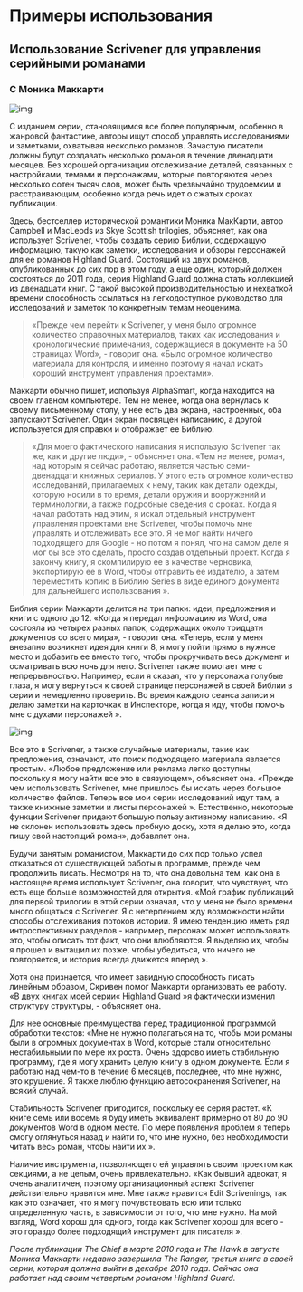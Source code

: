 # Примеры использования

## Использование Scrivener для управления серийными романами

### С Моника Маккарти

![img](http://www.literatureandlatte.com/gfx/cs-monica_photo.jpg)

С изданием серии, становящимся все более популярным, особенно в жанровой фантастике, авторы ищут способ управлять исследованиями и заметками, охватывая несколько романов. Зачастую писатели должны будут создавать несколько романов в течение двенадцати месяцев. Без хорошей организации отслеживание деталей, связанных с настройками, темами и персонажами, которые повторяются через несколько сотен тысяч слов, может быть чрезвычайно трудоемким и расстраивающим, особенно когда речь идет о сжатых сроках публикации.

Здесь, бестселлер исторической романтики Моника МакКарти, автор Campbell и MacLeods из Skye Scottish trilogies, объясняет, как она использует Scrivener, чтобы создать серию Библии, содержащую информацию, такую как заметки, исследования и обзоры персонажей для ее романов Highland Guard. Состоящий из двух романов, опубликованных до сих пор в этом году, а еще один, который должен состояться до 2011 года, серия Highland Guard должна стать коллекцией из двенадцати книг. С такой высокой производительностью и нехваткой времени способность ссылаться на легкодоступное руководство для исследований и заметок по конкретным темам неоценима.

> «Прежде чем перейти к Scrivener, у меня было огромное количество справочных материалов, таких как исследования и хронологические примечания, содержащиеся в документе на 50 страницах Word», - говорит она. «Было огромное количество материала для контроля, и именно поэтому я начал искать хороший инструмент управления проектами».

Маккарти обычно пишет, используя AlphaSmart, когда находится на своем главном компьютере. Тем не менее, когда она вернулась к своему письменному столу, у нее есть два экрана, настроенных, оба запускают Scrivener. Один экран посвящен написанию, а другой используется для справки и отображает ее Библию.

> «Для моего фактического написания я использую Scrivener так же, как и другие люди», - объясняет она. «Тем не менее, роман, над которым я сейчас работаю, является частью семи-двенадцати книжных сериалов. У этого есть огромное количество исследований, прилагаемых к нему, таких как детали одежды, которую носили в то время, детали оружия и вооружений и терминологии, а также подробные сведения о сроках. Когда я начал работать над этим, я искал отдельный инструмент управления проектами вне Scrivener, чтобы помочь мне управлять и отслеживать все это. Я не мог найти ничего подходящего для Google - но потом я понял, что на самом деле я мог бы все это сделать, просто создав отдельный проект. Когда я закончу книгу, я скомпилирую ее в качестве черновика, экспортирую ее в Word, чтобы отправить ее издателю, а затем переместить копию в Библию Series в виде единого документа для дальнейшего использования ».

Библия серии Маккарти делится на три папки: идеи, предложения и книги с одного до 12. «Когда я передал информацию из Word, она состояла из четырех разных папок, содержащих около тридцати документов со всего мира», - говорит она. «Теперь, если у меня внезапно возникнет идея для книги 8, я могу пойти прямо в нужное место и добавить ее вместо того, чтобы прокручивать весь документ и осматривать всю ночь для него. Scrivener также помогает мне с непрерывностью. Например, если я сказал, что у персонажа голубые глаза, я могу вернуться к своей странице персонажей в своей Библии в серии и немедленно проверить. Во время каждого сеанса записи я делаю заметки на карточках в Инспекторе, когда я иду, чтобы помочь мне с духами персонажей ».

![img](http://www.literatureandlatte.com/gfx/cs-monica_office.jpg)

Все это в Scrivener, а также случайные материалы, такие как предложения, означают, что поиск подходящего материала является простым. «Любое предложение или реклама легко доступны, поскольку я могу найти все это в связующем», объясняет она. «Прежде чем использовать Scrivener, мне пришлось бы искать через большое количество файлов. Теперь все мои серии исследований идут там, а также книжные заметки и листы персонажей ». Естественно, некоторые функции Scrivener придают большую пользу активному написанию. «Я не склонен использовать здесь пробную доску, хотя я делаю это, когда пишу свой настоящий роман», добавляет она.

Будучи занятым романистом, Маккарти до сих пор только успел отказаться от существующей работы в программе, прежде чем продолжить писать. Несмотря на то, что она довольна тем, как она в настоящее время использует Scrivener, она говорит, что чувствует, что есть еще больше возможностей для открытия. «Мой график публикаций для первой трилогии в этой серии означал, что у меня не было времени много общаться с Scrivener. Я с нетерпением жду возможности найти способы отслеживания потоков истории. Я имею тенденцию иметь ряд интроспективных разделов - например, персонаж может использовать это, чтобы описать тот факт, что они влюбляются. Я выделяю их, чтобы я прошел и вытащил их позже, чтобы убедиться, что ничего не повторяется, и история всегда движется вперед ».

Хотя она признается, что имеет завидную способность писать линейным образом, Скривен помог Маккарти организовать ее работу. «В двух книгах моей серии« Highland Guard »я фактически изменил структуру структуры, - объясняет она.

Для нее основные преимущества перед традиционной программой обработки текстов: «Мне не нужно полагаться на то, чтобы мои романы были в огромных документах в Word, которые стали относительно нестабильными по мере их роста. Очень здорово иметь стабильную программу, где я могу хранить целую книгу в одном документе. Если я работаю над чем-то в течение 6 месяцев, последнее, что мне нужно, это крушение. Я также люблю функцию автосохранения Scrivener, на всякий случай.

Стабильность Scrivener пригодится, поскольку ее серия растет. «К книге семь или восемь я буду иметь эквивалент примерно от 80 до 90 документов Word в одном месте. По мере появления проблем я теперь смогу оглянуться назад и найти то, что мне нужно, без необходимости читать весь роман, чтобы найти их ».

Наличие инструмента, позволяющего ей управлять своим проектом как секциями, а не целым, очень привлекательно. «Как бывший адвокат, я очень аналитичен, поэтому организационный аспект Scrivener действительно нравится мне. Мне также нравится Edit Scrivenings, так как это означает, что я могу почувствовать всю или только определенную часть, в зависимости от того, что мне нужно. На мой взгляд, Word хорош для одного, тогда как Scrivener хорош для всего - это гораздо более подходящий инструмент для писателя ».

*После публикации The Chief в марте 2010 года и The Hawk в августе Моника Маккарти недавно завершила The Ranger, третья книга в своей серии, которая должна выйти в декабре 2010 года. Сейчас она работает над своим четвертым романом Highland Guard.*
